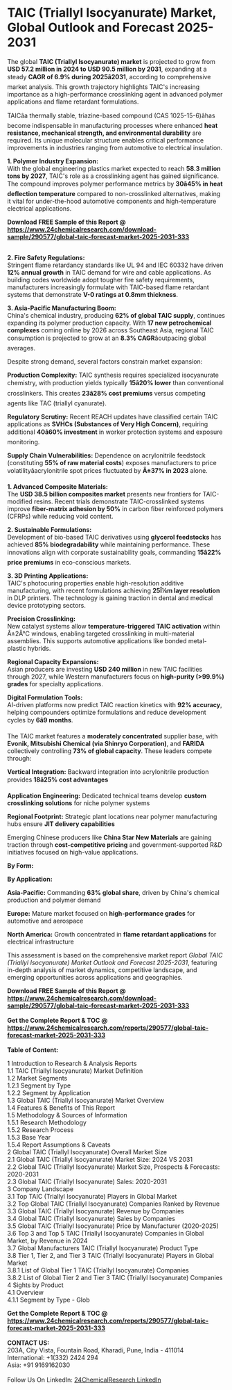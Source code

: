 <h1>TAIC (Triallyl Isocyanurate) Market, Global Outlook and Forecast 2025-2031</h1><p>The global <strong>TAIC (Triallyl Isocyanurate) market</strong> is projected to grow from <strong>USD 57.2 million in 2024 to USD 90.5 million by 2031</strong>, expanding at a steady <strong>CAGR of 6.9% during 2025â2031</strong>, according to comprehensive market analysis. This growth trajectory highlights TAIC's increasing importance as a high-performance crosslinking agent in advanced polymer applications and flame retardant formulations.</p><p>TAICâa thermally stable, triazine-based compound (CAS 1025-15-6)âhas become indispensable in manufacturing processes where enhanced <strong>heat resistance, mechanical strength, and environmental durability</strong> are required. Its unique molecular structure enables critical performance improvements in industries ranging from automotive to electrical insulation.</p><p><strong>1. Polymer Industry Expansion:</strong><br>
With the global engineering plastics market expected to reach <strong>58.3 million tons by 2027</strong>, TAIC's role as a crosslinking agent has gained significance. The compound improves polymer performance metrics by <strong>30â45% in heat deflection temperature</strong> compared to non-crosslinked alternatives, making it vital for under-the-hood automotive components and high-temperature electrical applications.</p><div><b>Download FREE Sample of this Report @ 
            <a href="https://www.24chemicalresearch.com/download-sample/290577/global-taic-forecast-market-2025-2031-333">
            https://www.24chemicalresearch.com/download-sample/290577/global-taic-forecast-market-2025-2031-333</a></b></div><br><p><strong>2. Fire Safety Regulations:</strong><br>
Stringent flame retardancy standards like UL 94 and IEC 60332 have driven <strong>12% annual growth</strong> in TAIC demand for wire and cable applications. As building codes worldwide adopt tougher fire safety requirements, manufacturers increasingly formulate with TAIC-based flame retardant systems that demonstrate <strong>V-0 ratings at 0.8mm thickness</strong>.</p><p><strong>3. Asia-Pacific Manufacturing Boom:</strong><br>
China's chemical industry, producing <strong>62% of global TAIC supply</strong>, continues expanding its polymer production capacity. With <strong>17 new petrochemical complexes</strong> coming online by 2026 across Southeast Asia, regional TAIC consumption is projected to grow at an <strong>8.3% CAGR</strong>âoutpacing global averages.</p><p>Despite strong demand, several factors constrain market expansion:</p><p><strong>Production Complexity:</strong> TAIC synthesis requires specialized isocyanurate chemistry, with production yields typically <strong>15â20% lower</strong> than conventional crosslinkers. This creates <strong>23â28% cost premiums</strong> versus competing agents like TAC (triallyl cyanurate).</p><p><strong>Regulatory Scrutiny:</strong> Recent REACH updates have classified certain TAIC applications as <strong>SVHCs (Substances of Very High Concern)</strong>, requiring additional <strong>40â60% investment</strong> in worker protection systems and exposure monitoring.</p><p><strong>Supply Chain Vulnerabilities:</strong> Dependence on acrylonitrile feedstock (constituting <strong>55% of raw material costs</strong>) exposes manufacturers to price volatilityâacrylonitrile spot prices fluctuated by <strong>Â±37% in 2023</strong> alone.</p><p><strong>1. Advanced Composite Materials:</strong><br>
The <strong>USD 38.5 billion composites market</strong> presents new frontiers for TAIC-modified resins. Recent trials demonstrate TAIC-crosslinked systems improve <strong>fiber-matrix adhesion by 50%</strong> in carbon fiber reinforced polymers (CFRPs) while reducing void content.</p><p><strong>2. Sustainable Formulations:</strong><br>
Development of bio-based TAIC derivatives using <strong>glycerol feedstocks</strong> has achieved <strong>85% biodegradability</strong> while maintaining performance. These innovations align with corporate sustainability goals, commanding <strong>15â22% price premiums</strong> in eco-conscious markets.</p><p><strong>3. 3D Printing Applications:</strong><br>
TAIC's photocuring properties enable high-resolution additive manufacturing, with recent formulations achieving <strong>25Î¼m layer resolution</strong> in DLP printers. The technology is gaining traction in dental and medical device prototyping sectors.</p><p><strong>Precision Crosslinking:</strong><br>
	New catalyst systems allow <strong>temperature-triggered TAIC activation</strong> within Â±2Â°C windows, enabling targeted crosslinking in multi-material assemblies. This supports automotive applications like bonded metal-plastic hybrids.</p><p><strong>Regional Capacity Expansions:</strong><br>
	Asian producers are investing <strong>USD 240 million</strong> in new TAIC facilities through 2027, while Western manufacturers focus on <strong>high-purity (&gt;99.9%) grades</strong> for specialty applications.</p><p><strong>Digital Formulation Tools:</strong><br>
	AI-driven platforms now predict TAIC reaction kinetics with <strong>92% accuracy</strong>, helping compounders optimize formulations and reduce development cycles by <strong>6â9 months</strong>.</p><p>The TAIC market features a <strong>moderately concentrated</strong> supplier base, with <strong>Evonik, Mitsubishi Chemical (via Shinryo Corporation)</strong>, and <strong>FARIDA</strong> collectively controlling <strong>73% of global capacity</strong>. These leaders compete through:</p><p><strong>Vertical Integration:</strong> Backward integration into acrylonitrile production provides <strong>18â25% cost advantages</strong></p><p><strong>Application Engineering:</strong> Dedicated technical teams develop <strong>custom crosslinking solutions</strong> for niche polymer systems</p><p><strong>Regional Footprint:</strong> Strategic plant locations near polymer manufacturing hubs ensure <strong>JIT delivery capabilities</strong></p><p>Emerging Chinese producers like <strong>China Star New Materials</strong> are gaining traction through <strong>cost-competitive pricing</strong> and government-supported R&amp;D initiatives focused on high-value applications.</p><p><strong>By Form:</strong></p><p><strong>By Application:</strong></p><p><strong>Asia-Pacific:</strong> Commanding <strong>63% global share</strong>, driven by China's chemical production and polymer demand</p><p><strong>Europe:</strong> Mature market focused on <strong>high-performance grades</strong> for automotive and aerospace</p><p><strong>North America:</strong> Growth concentrated in <strong>flame retardant applications</strong> for electrical infrastructure</p><p>This assessment is based on the comprehensive market report <em>Global TAIC (Triallyl Isocyanurate) Market Outlook and Forecast 2025-2031</em>, featuring in-depth analysis of market dynamics, competitive landscape, and emerging opportunities across applications and geographies.</p><div><b>Download FREE Sample of this Report @ 
            <a href="https://www.24chemicalresearch.com/download-sample/290577/global-taic-forecast-market-2025-2031-333">
            https://www.24chemicalresearch.com/download-sample/290577/global-taic-forecast-market-2025-2031-333</a></b></div><br><div><b>Get the Complete Report & TOC @ 
            <a href="https://www.24chemicalresearch.com/reports/290577/global-taic-forecast-market-2025-2031-333">
            https://www.24chemicalresearch.com/reports/290577/global-taic-forecast-market-2025-2031-333</a></b></div><br>
            <b>Table of Content:</b><p>1 Introduction to Research & Analysis Reports<br />
 1.1 TAIC (Triallyl Isocyanurate) Market Definition<br />
 1.2 Market Segments<br />
 1.2.1 Segment by Type<br />
 1.2.2 Segment by Application<br />
 1.3 Global TAIC (Triallyl Isocyanurate) Market Overview<br />
 1.4 Features & Benefits of This Report<br />
 1.5 Methodology & Sources of Information<br />
 1.5.1 Research Methodology<br />
 1.5.2 Research Process<br />
 1.5.3 Base Year<br />
 1.5.4 Report Assumptions & Caveats<br />
2 Global TAIC (Triallyl Isocyanurate) Overall Market Size<br />
 2.1 Global TAIC (Triallyl Isocyanurate) Market Size: 2024 VS 2031<br />
 2.2 Global TAIC (Triallyl Isocyanurate) Market Size, Prospects & Forecasts: 2020-2031<br />
 2.3 Global TAIC (Triallyl Isocyanurate) Sales: 2020-2031<br />
3 Company Landscape<br />
 3.1 Top TAIC (Triallyl Isocyanurate) Players in Global Market<br />
 3.2 Top Global TAIC (Triallyl Isocyanurate) Companies Ranked by Revenue<br />
 3.3 Global TAIC (Triallyl Isocyanurate) Revenue by Companies<br />
 3.4 Global TAIC (Triallyl Isocyanurate) Sales by Companies<br />
 3.5 Global TAIC (Triallyl Isocyanurate) Price by Manufacturer (2020-2025)<br />
 3.6 Top 3 and Top 5 TAIC (Triallyl Isocyanurate) Companies in Global Market, by Revenue in 2024<br />
 3.7 Global Manufacturers TAIC (Triallyl Isocyanurate) Product Type<br />
 3.8 Tier 1, Tier 2, and Tier 3 TAIC (Triallyl Isocyanurate) Players in Global Market<br />
 3.8.1 List of Global Tier 1 TAIC (Triallyl Isocyanurate) Companies<br />
 3.8.2 List of Global Tier 2 and Tier 3 TAIC (Triallyl Isocyanurate) Companies<br />
4 Sights by Product<br />
 4.1 Overview<br />
 4.1.1 Segment by Type - Glob</p><div><b>Get the Complete Report & TOC @ 
            <a href="https://www.24chemicalresearch.com/reports/290577/global-taic-forecast-market-2025-2031-333">
            https://www.24chemicalresearch.com/reports/290577/global-taic-forecast-market-2025-2031-333</a></b></div><br><b>CONTACT US:</b><br>
            203A, City Vista, Fountain Road, Kharadi, Pune, India - 411014<br>
            International: +1(332) 2424 294<br>
            Asia: +91 9169162030 <br><br>
            Follow Us On LinkedIn: <a href="https://www.linkedin.com/company/24chemicalresearch/">24ChemicalResearch LinkedIn</a>